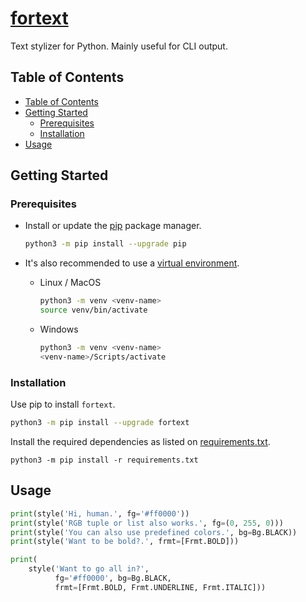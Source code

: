 # [fortext](https://4mbl.link/gh/fortext)
Text stylizer for Python. Mainly useful for CLI output.

## Table of Contents

* [Table of Contents](#table-of-contents)
* [Getting Started](#getting-started)
  * [Prerequisites](#prerequisites)
  * [Installation](#installation)
* [Usage](#usage)



## Getting Started

### Prerequisites
* Install or update the [pip](https://pip.pypa.io/en/stable/) package manager.
  ```sh
  python3 -m pip install --upgrade pip
  ```

* It's also recommended to use a [virtual environment](https://docs.python.org/3/library/venv.html).
  * Linux / MacOS
    ```bash
    python3 -m venv <venv-name>
    source venv/bin/activate
    ```
  * Windows
    ```bash
    python3 -m venv <venv-name>
    <venv-name>/Scripts/activate
    ```

### Installation

Use pip to install `fortext`.

```bash
python3 -m pip install --upgrade fortext
```

Install the required dependencies as listed on [requirements.txt](./requirements.txt).
```shell
python3 -m pip install -r requirements.txt
```

## Usage

```python
print(style('Hi, human.', fg='#ff0000'))
print(style('RGB tuple or list also works.', fg=(0, 255, 0)))
print(style('You can also use predefined colors.', bg=Bg.BLACK))
print(style('Want to be bold?.', frmt=[Frmt.BOLD]))

print(
    style('Want to go all in?',
          fg='#ff0000', bg=Bg.BLACK,
          frmt=[Frmt.BOLD, Frmt.UNDERLINE, Frmt.ITALIC]))
```
